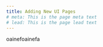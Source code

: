 ```yaml
---
title: Adding New UI Pages
# meta: This is the page meta text
# lead: This is the page lead text
---
```


oainefoainefa